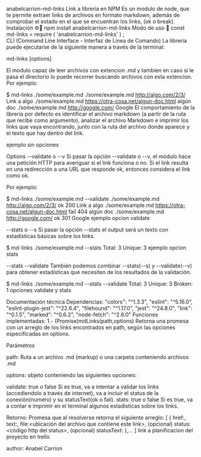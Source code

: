 anabelcarrion-md-links
Link a librería en NPM
Es un modulo de node, que te permite extraer links de archivos en formato markdown, además de comprobar el estado en el que se encuentran los links, (ok o break).
Instalación ⚙️🔧
npm install anabelcarrion-md-links
Modo de uso 📌
const md-links = require ( 'anabelcarrion-md-links' ) ;   
CLI (Command Line Interface - Interfaz de Línea de Comando)
La librería puede ejecutarse de la siguiente manera a través de la terminal:

md-links <path-to-file> [options]

El modulo capaz de leer archivos con extencion .md y tambien en caso si le pasa el directorio lo puede recorrer buscando archivos con esta extencion.
Por ejemplo:

$ md-links ./some/example.md
./some/example.md http://algo.com/2/3/ Link a algo
./some/example.md https://otra-cosa.net/algun-doc.html algún doc
./some/example.md http://google.com/ Google
El comportamiento de la librería por defecto es identificar el archivo markdown (a partir de la ruta que recibe como argumento), analizar el archivo Markdown e imprimir los links que vaya encontrando, junto con la ruta del archivo donde aparece y el texto que hay dentro del link.

ejemplo sin opciones

Options
--validate o --v
Si pasar la opción --validate o --v, el módulo hace una petición HTTP para averiguar si el link funciona o no. Si el link resulta en una redirección a una URL que responde ok, entonces considera el link como ok.

Por ejemplo:

$ md-links ./some/example.md --validate
./some/example.md http://algo.com/2/3/ ok 200 Link a algo
./some/example.md https://otra-cosa.net/algun-doc.html fail 404 algún doc
./some/example.md http://google.com/ ok 301 Google
ejemplo opcion validate

--stats o --s
Si pasar la opción --stats el output será un texto con estadísticas básicas sobre los links.

$ md-links ./some/example.md --stats
Total: 3
Unique: 3
ejemplo opcion stats

--stats --validate
También podemos combinar --stats(--s) y --validate(--v) para obtener estadísticas que necesiten de los resultados de la validación.

$ md-links ./some/example.md --stats --validate
Total: 3
Unique: 3
Broken: 1
opciones validate y stats

Documentación técnica
Dependencias:
"colors": "^1.3.3",
"eslint": "^5.16.0",
"eslint-plugin-jest": "^22.6.4",
"filehound": "^1.17.0",
"jest": "^24.8.0",
"link": "^0.1.5",
"marked": "^0.6.2",
"node-fetch": "^2.6.0"
Funciones implementadas:
1.- (Promise)mdLinks(path,options)
Retorna una promesa con un arreglo de los links encontrados en path, según las opciones especificadas en options.

Parámetros

path: Ruta a un archivo .md (markup) o una carpeta conteniendo archivos .md

options: objeto conteniendo las siguientes opciones:

validate: true o false Si es true, va a intentar a validar los links (accediendolo a través de internet), va a incluir el status de la conexión(numero) y su statusText(ok o fail). stats: true o false	Si es true, va a contar e imprimir en el terminal algunos estadisticas sobre los links.

Retorno: Promesa que al resolverse retorna el siguiente arreglo:
[
	{
		href:<ruta del link>,
		text:<texto del link>,
		file:<ubicación del archivo que contiene este link>,
		(opcional) status:<código http del status>,
		(opcional) statusText:<texto que representa el status>
	},...
]
link a planificacion del proyecto en trello

author: Anabel Carrion